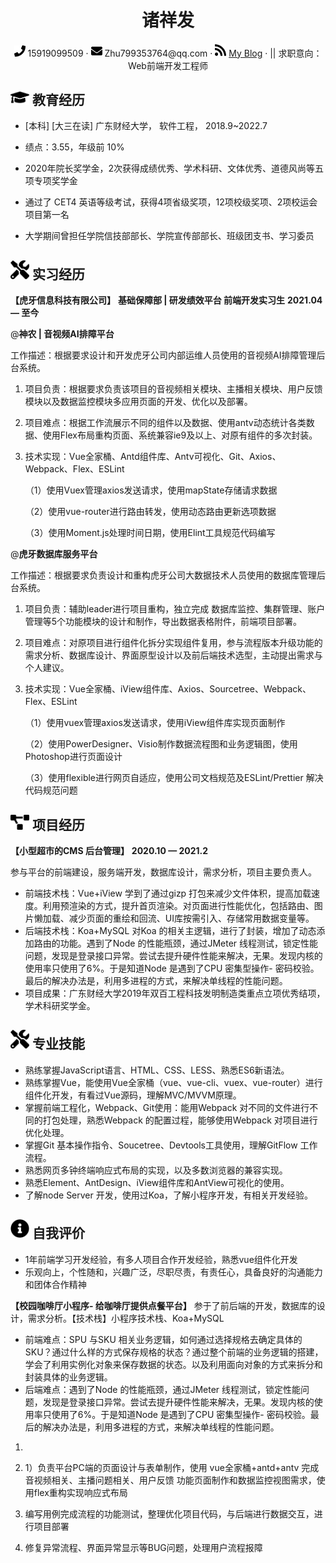 <center>
     <h1>诸祥发</h1>
     <div>
         <span>
             <img src="assets/phone-solid.svg" width="18px">
             15919099509
         </span>
         ·
         <span>
             <img src="assets/envelope-solid.svg" width="18px">
             Zhu799353764@qq.com
         </span>
         ·
         <span>
             <img src="assets/rss-solid.svg" width="18px">
             <a href="https://blog.csdn.net/fazijiaidama">My Blog</a>
         </span>
           ·
         <span>
             ||
             求职意向：Web前端开发工程师
         </span>
     </div>
 </center>


## <img src="assets/graduation-cap-solid.svg" width="30px"> 教育经历

- [本科] [大三在读]  广东财经大学， 软件工程， 2018.9~2022.7

- 绩点：3.55，年级前 10%

- 2020年院长奖学金，2次获得成绩优秀、学术科研、文体优秀、道德风尚等五项专项奖学金

- 通过了 CET4 英语等级考试，获得4项省级奖项，12项校级奖项、2项校运会项目第一名

- 大学期间曾担任学院信技部部长、学院宣传部部长、班级团支书、学习委员

  

##  <img src="assets/tools-solid.svg" width="30px"> 实习经历

**【虎牙信息科技有限公司】** **基础保障部 | 研发绩效平台 前端开发实习生**       **2021.04 — 至今**

@**神农 | 音视频AI排障平台**

工作描述：根据要求设计和开发虎牙公司内部运维人员使用的音视频AI排障管理后台系统。

1. 项目负责：根据要求负责该项目的音视频相关模块、主播相关模块、用户反馈模块以及数据监控模块多应用页面的开发、优化以及部署。

2. 项目难点：根据工作流展示不同的组件以及数据、使用antv动态统计各类数据、使用Flex布局重构页面、系统兼容ie9及以上、对原有组件的多次封装。

3. 技术实现：Vue全家桶、Antd组件库、Antv可视化、Git、Axios、Webpack、Flex、ESLint

   （1）使用Vuex管理axios发送请求，使用mapState存储请求数据

   （2）使用vue-router进行路由转发，使用动态路由更新选项数据

   （3）使用Moment.js处理时间日期，使用Elint工具规范代码编写

@**虎牙数据库服务平台**

工作描述：根据要求负责设计和重构虎牙公司大数据技术人员使用的数据库管理后台系统。

1. 项目负责：辅助leader进行项目重构，独立完成 数据库监控、集群管理、账户管理等5个功能模块的设计和制作，导出数据表格附件，前端项目部署。

2. 项目难点：对原项目进行组件化拆分实现组件复用，参与流程版本升级功能的需求分析、数据库设计、界面原型设计以及前后端技术选型，主动提出需求与个人建议。

3. 技术实现：Vue全家桶、iView组件库、Axios、Sourcetree、Webpack、Flex、ESLint

   （1）使用vuex管理axios发送请求，使用iView组件库实现页面制作

   （2）使用PowerDesigner、Visio制作数据流程图和业务逻辑图，使用Photoshop进行页面设计

   （3）使用flexible进行网页自适应，使用公司文档规范及ESLint/Prettier 解决代码规范问题

##  <img src="assets/project-diagram-solid.svg" width="30px"> 项目经历

**【小型超市的CMS 后台管理】**  **2020.10 — 2021.2**

参与平台的前端建设，服务端开发，数据库设计，需求分析，项目主要负责人。

- 前端技术栈：Vue+iView  学到了通过gizp 打包来减少文件体积，提高加载速度。利用预渲染的方式，提升首页渲染。对页面进行性能优化，包括路由、图片懒加载、减少页面的重绘和回流、UI库按需引入、存储常用数据变量等。
- 后端技术栈：Koa+MySQL  对Koa 的相关主逻辑，进行了封装，增加了动态添加路由的功能。遇到了Node 的性能瓶颈，通过JMeter 线程测试，锁定性能问题，发现是登录接口异常。尝试去提升硬件性能来解决，无果。发现内核的使用率只使用了6%。于是知道Node 是遇到了CPU 密集型操作- 密码校验。最后的解决办法是，利用多进程的方式，来解决单线程的性能问题。
- 项目成果：广东财经大学2019年双百工程科技发明制造类重点立项优秀结项，学术科研奖学金。



## <img src="assets/tools-solid.svg" width="30px"> 专业技能

- 熟练掌握JavaScript语言、HTML、CSS、LESS、熟悉ES6新语法。
- 熟练掌握Vue，能使用Vue全家桶（vue、vue-cli、vuex、vue-router）进行组件化开发，有看过Vue源码，理解MVC/MVVM原理。
- 掌握前端工程化，Webpack、Git使用：能用Webpack 对不同的文件进行不同的打包处理，熟悉Webpack 的配置过程，能够使用Webpack 对项目进行优化处理。
- 掌握Git 基本操作指令、Soucetree、Devtools工具使用，理解GitFlow 工作流程。
- 熟悉网页多钟终端响应式布局的实现，以及多数浏览器的兼容实现。
- 熟悉Element、AntDesign、iView组件库和AntView可视化的使用。
- 了解node Server 开发，使用过Koa，了解小程序开发，有相关开发经验。




 ##  <img src="assets/info-circle-solid.svg" width="30px"> 自我评价 

 - 1年前端学习开发经验，有多人项目合作开发经验，熟悉vue组件化开发
 - 乐观向上，个性随和，兴趣广泛，尽职尽责，有责任心，具备良好的沟通能力和团体合作精神













**【校园咖啡厅小程序- 给咖啡厅提供点餐平台】**
参于了前后端的开发，数据库的设计，需求分析。【技术栈】小程序技术栈、Koa+MySQL

- 前端难点：SPU 与SKU 相关业务逻辑，如何通过选择规格去确定具体的SKU？通过什么样的方式保存规格的状态？通过整个前端的业务逻辑的搭建，学会了利用实例化对象来保存数据的状态。以及利用面向对象的方式来拆分和封装具体的业务逻辑。
- 后端难点：遇到了Node 的性能瓶颈，通过JMeter 线程测试，锁定性能问题，发现是登录接口异常。尝试去提升硬件性能来解决，无果。发现内核的使用率只使用了6%。于是知道Node 是遇到了CPU 密集型操作- 密码校验。最后的解决办法是，利用多进程的方式，来解决单线程的性能问题。





1. 





1. 1）负责平台PC端的页面设计与表单制作，使用 vue全家桶+antd+antv 完成 音视频相关、主播问题相关、用户反馈 功能页面制作和数据监控视图需求，使用flex重构实现响应式布局
2. 编写用例完成流程的功能测试，整理优化项目代码，与后端进行数据交互，进行项目部署
3. 修复异常流程、界面异常显示等BUG问题，处理用户流程报障
